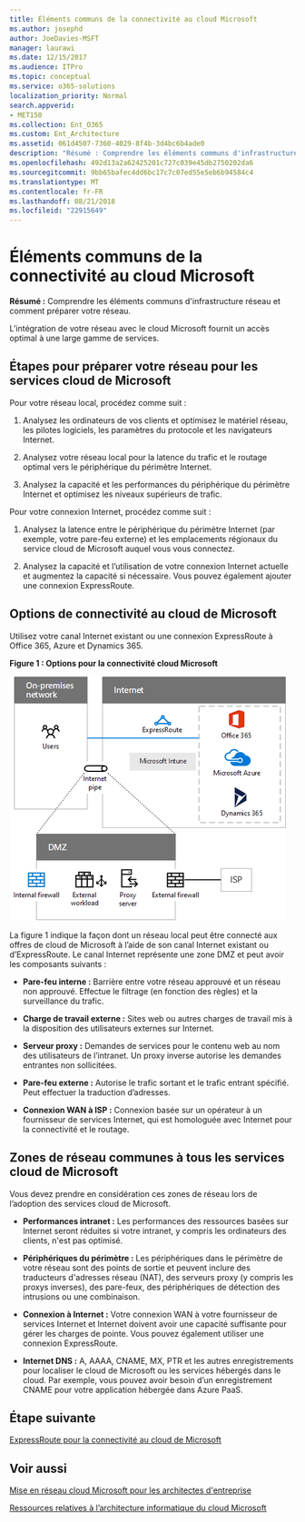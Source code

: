 ```yaml
---
title: Éléments communs de la connectivité au cloud Microsoft
ms.author: josephd
author: JoeDavies-MSFT
manager: laurawi
ms.date: 12/15/2017
ms.audience: ITPro
ms.topic: conceptual
ms.service: o365-solutions
localization_priority: Normal
search.appverid:
- MET150
ms.collection: Ent_O365
ms.custom: Ent_Architecture
ms.assetid: 061d4507-7360-4029-8f4b-3d4bc6b4ade0
description: "Résumé : Comprendre les éléments communs d'infrastructure réseau et comment préparer votre réseau."
ms.openlocfilehash: 492d13a2a62425201c727c039e45db2750202da6
ms.sourcegitcommit: 9bb65bafec4dd6bc17c7c07ed55e5eb6b94584c4
ms.translationtype: MT
ms.contentlocale: fr-FR
ms.lasthandoff: 08/21/2018
ms.locfileid: "22915649"
---
```

# <a name="common-elements-of-microsoft-cloud-connectivity"></a>Éléments communs de la connectivité au cloud Microsoft

 **Résumé :** Comprendre les éléments communs d'infrastructure réseau et comment préparer votre réseau.
  
L’intégration de votre réseau avec le cloud Microsoft fournit un accès optimal à une large gamme de services.
  
## <a name="steps-to-prepare-your-network-for-microsoft-cloud-services"></a>Étapes pour préparer votre réseau pour les services cloud de Microsoft
<a name="steps"> </a>

Pour votre réseau local, procédez comme suit :
  
1. Analysez les ordinateurs de vos clients et optimisez le matériel réseau, les pilotes logiciels, les paramètres du protocole et les navigateurs Internet.
    
2. Analysez votre réseau local pour la latence du trafic et le routage optimal vers le périphérique du périmètre Internet.
    
3. Analysez la capacité et les performances du périphérique du périmètre Internet et optimisez les niveaux supérieurs de trafic.
    
Pour votre connexion Internet, procédez comme suit :
  
1. Analysez la latence entre le périphérique du périmètre Internet (par exemple, votre pare-feu externe) et les emplacements régionaux du service cloud de Microsoft auquel vous vous connectez.
    
2. Analysez la capacité et l’utilisation de votre connexion Internet actuelle et augmentez la capacité si nécessaire. Vous pouvez également ajouter une connexion ExpressRoute.
    
## <a name="microsoft-cloud-connectivity-options"></a>Options de connectivité au cloud de Microsoft
<a name="steps"> </a>

Utilisez votre canal Internet existant ou une connexion ExpressRoute à Office 365, Azure et Dynamics 365.
  
**Figure 1 : Options pour la connectivité cloud Microsoft**

![Figure 1 :  options pour la connectivité cloud Microsoft](media/Network-Poster/CommonElements.png)

  
La figure 1 indique la façon dont un réseau local peut être connecté aux offres de cloud de Microsoft à l’aide de son canal Internet existant ou d’ExpressRoute. Le canal Internet représente une zone DMZ et peut avoir les composants suivants :
  
- **Pare-feu interne :** Barrière entre votre réseau approuvé et un réseau non approuvé. Effectue le filtrage (en fonction des règles) et la surveillance du trafic.
    
- **Charge de travail externe :** Sites web ou autres charges de travail mis à la disposition des utilisateurs externes sur Internet.
    
- **Serveur proxy :** Demandes de services pour le contenu web au nom des utilisateurs de l’intranet. Un proxy inverse autorise les demandes entrantes non sollicitées.
    
- **Pare-feu externe :** Autorise le trafic sortant et le trafic entrant spécifié. Peut effectuer la traduction d’adresses.
    
- **Connexion WAN à ISP :** Connexion basée sur un opérateur à un fournisseur de services Internet, qui est homologuée avec Internet pour la connectivité et le routage.
    
## <a name="areas-of-networking-common-to-all-microsoft-cloud-services"></a>Zones de réseau communes à tous les services cloud de Microsoft
<a name="steps"> </a>

Vous devez prendre en considération ces zones de réseau lors de l’adoption des services cloud de Microsoft.
  
- **Performances intranet :** Les performances des ressources basées sur Internet seront réduites si votre intranet, y compris les ordinateurs des clients, n'est pas optimisé.
    
- **Périphériques du périmètre :** Les périphériques dans le périmètre de votre réseau sont des points de sortie et peuvent inclure des traducteurs d'adresses réseau (NAT), des serveurs proxy (y compris les proxys inverses), des pare-feux, des périphériques de détection des intrusions ou une combinaison.
    
- **Connexion à Internet :** Votre connexion WAN à votre fournisseur de services Internet et Internet doivent avoir une capacité suffisante pour gérer les charges de pointe. Vous pouvez également utiliser une connexion ExpressRoute.
    
- **Internet DNS :** A, AAAA, CNAME, MX, PTR et les autres enregistrements pour localiser le cloud de Microsoft ou les services hébergés dans le cloud. Par exemple, vous pouvez avoir besoin d’un enregistrement CNAME pour votre application hébergée dans Azure PaaS.
    

## <a name="next-step"></a>Étape suivante

[ExpressRoute pour la connectivité au cloud de Microsoft](expressroute-for-microsoft-cloud-connectivity.md)

## <a name="see-also"></a>Voir aussi

<a name="steps"> </a>

[Mise en réseau cloud Microsoft pour les architectes d'entreprise](microsoft-cloud-networking-for-enterprise-architects.md)
  
[Ressources relatives à l’architecture informatique du cloud Microsoft](microsoft-cloud-it-architecture-resources.md)


